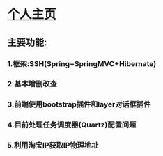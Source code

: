 # [个人主页](http://www.memoryw.xin)
## 主要功能:
### 1.框架:SSH(Spring+SpringMVC+Hibernate)
### 2.基本增删改查
### 3.前端使用bootstrap插件和layer对话框插件
### 4.目前处理任务调度器(Quartz)配置问题
### 5.利用淘宝IP获取IP物理地址
